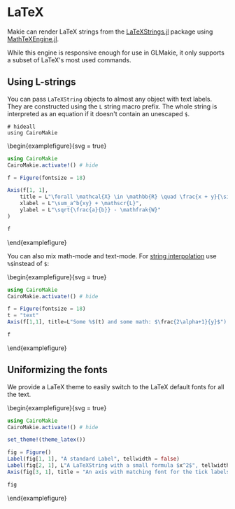 # LaTeX

Makie can render LaTeX strings from the [LaTeXStrings.jl](https://github.com/stevengj/LaTeXStrings.jl) package using [MathTeXEngine.jl](https://github.com/Kolaru/MathTeXEngine.jl/).

While this engine is responsive enough for use in GLMakie, it only supports a subset of LaTeX's most used commands.

## Using L-strings

You can pass `LaTeXString` objects to almost any object with text labels. They are constructed using the `L` string macro prefix.
The whole string is interpreted as an equation if it doesn't contain an unescaped `$`.


```!
# hideall
using CairoMakie
```

\begin{examplefigure}{svg = true}
```julia
using CairoMakie
CairoMakie.activate!() # hide

f = Figure(fontsize = 18)

Axis(f[1, 1],
    title = L"\forall \mathcal{X} \in \mathbb{R} \quad \frac{x + y}{\sin(k^2)}",
    xlabel = L"\sum_a^b{xy} + \mathscr{L}",
    ylabel = L"\sqrt{\frac{a}{b}} - \mathfrak{W}"
)

f
```
\end{examplefigure}

You can also mix math-mode and text-mode.
For [string interpolation](https://docs.julialang.org/en/v1/manual/strings/#string-interpolation) use `%$`instead of `$`:

\begin{examplefigure}{svg = true}
```julia
using CairoMakie
CairoMakie.activate!() # hide

f = Figure(fontsize = 18)
t = "text"
Axis(f[1,1], title=L"Some %$(t) and some math: $\frac{2\alpha+1}{y}$")

f
```
\end{examplefigure}

## Uniformizing the fonts

We provide a LaTeX theme to easily switch to the LaTeX default fonts for all the text.

\begin{examplefigure}{svg = true}
```julia
using CairoMakie
CairoMakie.activate!() # hide

set_theme!(theme_latex())

fig = Figure()
Label(fig[1, 1], "A standard Label", tellwidth = false)
Label(fig[2, 1], L"A LaTeXString with a small formula $x^2$", tellwidth = false)
Axis(fig[3, 1], title = "An axis with matching font for the tick labels")

fig
```
\end{examplefigure}
